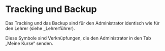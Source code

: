 # Tracking und Backup

Das Tracking und das Backup sind für den Administrator identisch wie für den Lehrer \(siehe _Lehrerführer\).

Diese Symbole sind Verknüpfungen, die den Administrator in den Tab „Meine Kurse“ senden.